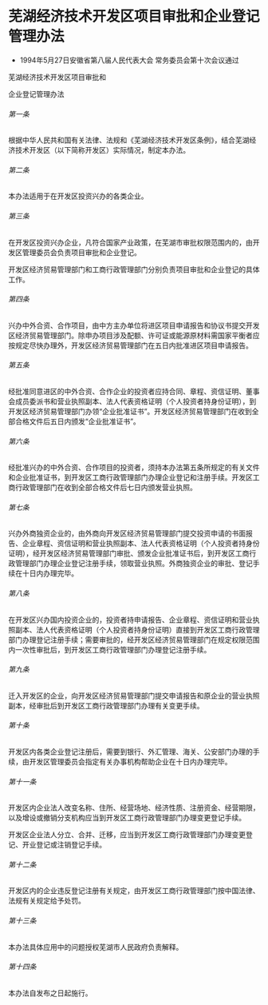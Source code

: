 # 芜湖经济技术开发区项目审批和企业登记管理办法

- 1994年5月27日安徽省第八届人民代表大会
  常务委员会第十次会议通过

<!-- INFO END -->

芜湖经济技术开发区项目审批和

企业登记管理办法

###### 第一条

根据中华人民共和国有关法律、法规和《芜湖经济技术开发区条例》，结合芜湖经济技术开发区（以下简称开发区）实际情况，制定本办法。

###### 第二条

本办法适用于在开发区投资兴办的各类企业。

###### 第三条

在开发区投资兴办企业，凡符合国家产业政策，在芜湖市审批权限范围内的，由开发区管理委员会负责项目审批和企业登记。

开发区经济贸易管理部门和工商行政管理部门分别负责项目审批和企业登记的具体工作。

###### 第四条

兴办中外合资、合作项目，由中方主办单位将进区项目申请报告和协议书提交开发区经济贸易管理部门。除申办项目涉及配额、许可证或能源原材料需国家平衡者应按规定尽快办理外，开发区经济贸易管理部门在五日内批准进区项目申请报告。

###### 第五条

经批准同意进区的中外合资、合作企业的投资者应持合同、章程、资信证明、董事会成员委派书和营业执照副本、法人代表资格证明（个人投资者持身份证明），到开发区经济贸易管理部门办领“企业批准证书”。开发区经济贸易管理部门在收到全部合格文件后五日内颁发“企业批准证书”。

###### 第六条

经批准兴办的中外合资、合作项目的投资者，须持本办法第五条所规定的有关文件和企业批准证书，到开发区工商行政管理部门办理企业登记和注册手续。开发区工商行政管理部门在收到全部合格文件后七日内颁发营业执照。

###### 第七条

兴办外商独资企业的，由外商向开发区经济贸易管理部门提交投资申请的书面报告、企业章程、资信证明和营业执照副本、法人代表资格证明（个人投资者持身份证明），经开发区经济贸易管理部门审批、颁发企业批准证书后，到开发区工商行政管理部门办理企业登记注册手续，领取营业执照。外商独资企业的审批、登记手续在十日内办理完毕。

###### 第八条

在开发区兴办国内投资企业的，投资者持申请报告、企业章程、资信证明和营业执照副本、法人代表资格证明（个人投资者持身份证明）直接到开发区工商行政管理部门办理登记注册手续；需要审批的，经开发区经济贸易管理部门在规定权限范围内一次性审批后，到开发区工商行政管理部门办理登记注册手续。

###### 第九条

迁入开发区的企业，向开发区经济贸易管理部门提交申请报告和原企业的营业执照副本，经审批后到开发区工商行政管理部门办理有关变更手续。

###### 第十条

开发区内各类企业登记注册后，需要到银行、外汇管理、海关、公安部门办理的手续，由开发区管理委员会指定有关办事机构帮助企业在十日内办理完毕。

###### 第十一条

开发区内企业法人改变名称、住所、经营场地、经济性质、注册资金、经营期限，以及增设或撤销分支机构应当到开发区工商行政管理部门办理变更登记手续。

开发区企业法人分立、合并、迁移，应当到开发区工商行政管理部门办理变更登记、开业登记或注销登记手续。

###### 第十二条

开发区内的企业违反登记注册有关规定，由开发区工商行政管理部门按中国法律、法规有关规定给予处罚。

###### 第十三条

本办法具体应用中的问题授权芜湖市人民政府负责解释。

###### 第十四条

本办法自发布之日起施行。
